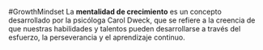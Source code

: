 #GrowthMindset
La **mentalidad de crecimiento** es un concepto desarrollado por la psicóloga Carol Dweck, que se refiere a la creencia de que nuestras habilidades y talentos pueden desarrollarse a través del esfuerzo, la perseverancia y el aprendizaje continuo.
